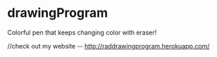 # drawingProgram
Colorful pen that keeps changing color with eraser!

//check out my website -- http://raddrawingprogram.herokuapp.com/

